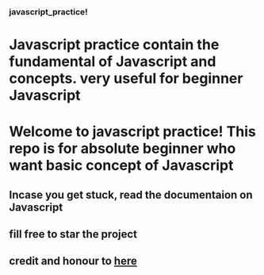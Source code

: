 ### javascript_practice!

# Javascript practice contain the fundamental of Javascript and concepts. very useful for beginner Javascript

# Welcome to javascript practice! This repo is for absolute beginner who want basic concept of Javascript

## Incase you get stuck, read the documentaion on Javascript

## fill free to star the project


## credit and honour to [here](https://javascript.info/)

